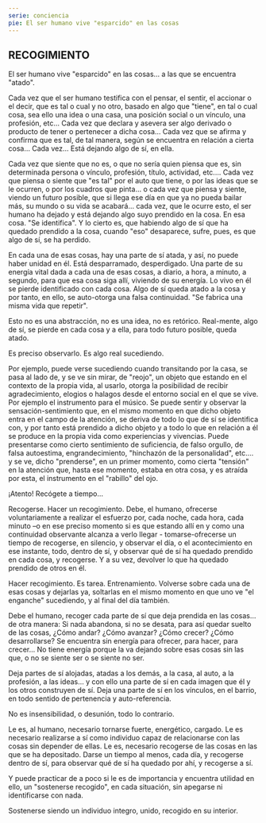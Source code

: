 ```yaml
---
serie: conciencia
pie: El ser humano vive "esparcido" en las cosas
---
```


## RECOGIMIENTO

El ser humano vive "esparcido" en las cosas… a las que se encuentra "atado".

Cada vez que el ser humano testifica con el pensar, el sentir, el accionar o el decir, que es tal o cual y no otro, basado en algo que "tiene", en tal o cual cosa, sea ello una idea o una casa, una posición social o un vínculo, una profesión, etc…
Cada vez que declara y asevera ser algo derivado o producto de tener o pertenecer a dicha cosa…
Cada vez que se afirma y confirma que es tal, de tal manera, según se encuentra en relación a cierta cosa…
Cada vez…
Está dejando algo de sí, en ella.

Cada vez que siente que no es, o que no sería quien piensa que es, sin determinada persona o vínculo, profesión, título, actividad, etc.... Cada vez que piensa o siente que "es tal" por el auto que tiene, o por las ideas que se le ocurren, o por los cuadros que pinta… o cada vez que piensa y siente, viendo un futuro posible, que si llega ese día en que ya no pueda bailar más, su mundo o su vida se acabará… cada vez, que le ocurre esto, el ser humano ha dejado y está dejando algo suyo prendido en la cosa. En esa cosa. "Se identifica". Y lo cierto es, que habiendo algo de sí que ha quedado prendido a la cosa, cuando "eso" desaparece, sufre, pues, es que algo de sí, se ha perdido.

En cada una de esas cosas, hay una parte de sí atada, y así, no puede haber unidad en él.
Está desparramado, desperdigado.
Una parte de su energía vital dada a cada una de esas cosas, a diario, a hora, a minuto, a segundo, para que esa cosa siga allí, viviendo de su energía.
Lo vivo en él se pierde identificado con cada cosa.
Algo de sí queda atado a la cosa y por tanto, en ello, se auto-otorga una falsa continuidad.
"Se fabrica una misma vida que repetir".

Esto no es una abstracción, no es una idea, no es retórico.
Real-mente, algo de sí, se pierde en cada cosa y a ella, para todo futuro posible, queda atado.

Es preciso observarlo. Es algo real sucediendo.

Por ejemplo, puede verse sucediendo cuando transitando por la casa, se pasa al lado de, y se ve sin mirar, de "reojo", un objeto que estando en el contexto de la propia vida, al usarlo, otorga la posibilidad de recibir agradecimiento, elogios o halagos desde el entorno social en el que se vive. Por ejemplo el instrumento para el músico. Se puede sentir y observar la sensación-sentimiento que, en el mismo momento en que dicho objeto entra en el campo de la atención, se deriva de todo lo que de sí se identifica con, y por tanto está prendido a dicho objeto y a todo lo que en relación a él se produce en la propia vida como experiencias y vivencias. Puede presentarse como cierto sentimiento de suficiencia, de falso orgullo, de falsa autoestima, engrandecimiento, "hinchazón de la personalidad", etc.… y se ve, dicho "prenderse", en un primer momento, como cierta "tensión" en la atención que, hasta ese momento, estaba en otra cosa, y es atraída por esta, el instrumento en el "rabillo" del ojo.

¡Atento! Recógete a tiempo…

Recogerse. Hacer un recogimiento.
Debe, el humano, ofrecerse voluntariamente a realizar el esfuerzo por, cada noche, cada hora, cada minuto –o en ese preciso momento si es que estando allí en y como una continuidad observante alcanza a verlo llegar - tomarse-ofrecerse un tiempo de recogerse, en silencio, y observar el día, o el acontecimiento en ese instante, todo, dentro de sí, y observar qué de sí ha quedado prendido en cada cosa, y recogerse. Y a su vez, devolver lo que ha quedado prendido de otros en él.

Hacer recogimiento. Es tarea. Entrenamiento. Volverse sobre cada una de esas cosas y dejarlas ya, soltarlas en el mismo momento en que uno ve "el enganche" sucediendo, y al final del día también.

Debe el humano, recoger cada parte de sí que deja prendida en las cosas… de otra manera: Si nada abandona, si no se desata, para así quedar suelto de las cosas, ¿Cómo andar? ¿Cómo avanzar? ¿Cómo crecer? ¿Cómo desarrollarse?
Se encuentra sin energía para ofrecer, para hacer, para crecer… No tiene energía porque la va dejando sobre esas cosas sin las que, o no se siente ser o se siente no ser.

Deja partes de sí alojadas, atadas a los demás, a la casa, al auto, a la profesión, a las ideas… y con ello una parte de sí en cada imagen que él y los otros construyen de sí. Deja una parte de sí en los vínculos, en el barrio, en todo sentido de pertenencia y auto-referencia.

No es insensibilidad, o desunión, todo lo contrario.

Le es, al humano, necesario tornarse fuerte, energético, cargado. Le es necesario realizarse a sí como individuo capaz de relacionarse con las cosas sin depender de ellas.
Le es, necesario recogerse de las cosas en las que se ha depositado.
Darse un tiempo al menos, cada día, y recogerse dentro de sí, para observar qué de sí ha quedado por ahí, y recogerse a sí.

Y puede practicar de a poco si le es de importancia y encuentra utilidad en ello, un "sostenerse recogido", en cada situación, sin apegarse ni identificarse con nada.

Sostenerse siendo un individuo integro, unido, recogido en su interior.
